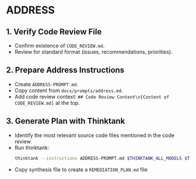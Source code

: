 # ADDRESS

## 1. Verify Code Review File
- Confirm existence of `CODE_REVIEW.md`.
- Review for standard format (issues, recommendations, priorities).

## 2. Prepare Address Instructions
- Create `ADDRESS-PROMPT.md`.
- Copy content from `docs/prompts/address.md`.
- Add code review context: `## Code Review Content\n[Content of CODE_REVIEW.md]` at the top.

## 3. Generate Plan with Thinktank
- Identify the most relevant source code files mentioned in the code review
- Run thinktank:
    ```bash
    thinktank --instructions ADDRESS-PROMPT.md $THINKTANK_ALL_MODELS $THINKTANK_SYNTHESIS_MODEL $(find_philosophy_files) $(find_glance_files) [relevant source files]
    ```
- Copy synthesis file to create a `REMEDIATION_PLAN.md` file

